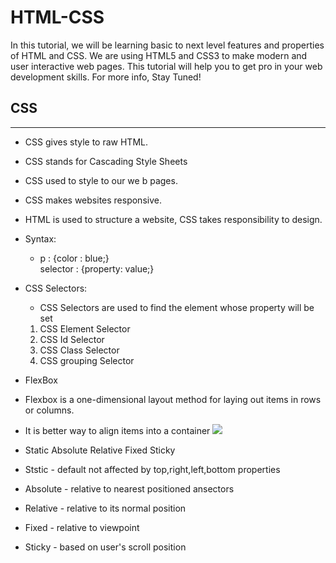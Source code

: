 # HTML-CSS

In this tutorial, we will be learning basic to next level features and properties of HTML and CSS. We are using HTML5 and CSS3 to make modern and user interactive web pages. This tutorial will help you to get pro in your web development skills. For more info, Stay Tuned!

## CSS

<hr>

- CSS gives style to raw HTML.
- CSS stands for Cascading Style Sheets
- CSS used to style to our we b pages.
- CSS makes websites responsive.
- HTML is used to structure a website, CSS takes responsibility to design.
- Syntax:
  - p : {color : blue;}
    <br>selector : {property: value;}
- CSS Selectors:

  - CSS Selectors are used to find the element whose property will be set

  1.  CSS Element Selector
  2.  CSS Id Selector
  3.  CSS Class Selector
  4.  CSS grouping Selector

- FlexBox
- Flexbox is a one-dimensional layout method for laying out items in rows or columns.
- It is better way to align items into a container
  <img src="./src/resources/flex-items.png" />
  
 - Static Absolute Relative Fixed Sticky
 - Ststic - default not affected by top,right,left,bottom properties
 - Absolute - relative to nearest positioned ansectors
 - Relative - relative to its normal position 
 - Fixed - relative to viewpoint
 - Sticky - based on user's scroll position

